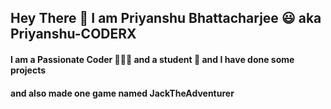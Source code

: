 
## Hey There 👋 I am Priyanshu Bhattacharjee 😃 aka Priyanshu-CODERX
#### I am a Passionate Coder 👨🏻‍💻 and a student 🤟 and I have done some projects
#### and also made one game named JackTheAdventurer
